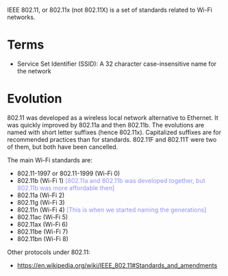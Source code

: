 IEEE 802.11, or 802.11x (not 802.11X) is a set of standards related to Wi-Fi networks.
# Terms
- Service Set Identifier (SSID): A 32 character case-insensitive name for the network
# Evolution
802.11 was developed as a wireless local network alternative to Ethernet.
It was quickly improved by 802.11a and then 802.11b.
The evolutions are named with short letter suffixes (hence 802.11x).
Capitalized suffixes are for recommended practices than for standards. 802.11F and 802.11T were two of them, but both have been cancelled.

The main Wi-Fi standards are:
- 802.11-1997 or 802.11-1999 (Wi-Fi 0)
- 802.11b (Wi-Fi 1) <span style="color:#8c90f9">[802.11a and 802.11b was developed together, but 802.11b was more affordable then]</span>
- 802.11a (Wi-Fi 2)
- 802.11g (Wi-Fi 3)
- 802.11n (Wi-Fi 4) <span style="color:#8c90f9">[This is when we started naming the generations]</span>
- 802.11ac (Wi-Fi 5)
- 802.11ax (Wi-Fi 6)
- 802.11be (Wi-Fi 7)
- 802.11bn (Wi-Fi 8)

Other protocols under 802.11:
- https://en.wikipedia.org/wiki/IEEE_802.11#Standards_and_amendments